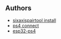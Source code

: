 ## Authors
- [sixaxispairtool install](https://youtu.be/dRysvxQfVDw?si=_HXebmYc2I9VOtWt)
- [ps4 connect](https://youtu.be/0jnY-XXiD8Q?si=3-5bt_k7Q4GpRE8u)
- [esp32-ps4](https://github.com/jvpernis/esp32-ps3)
